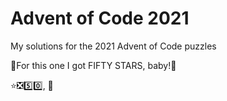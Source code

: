 # Advent of Code 2021

My solutions for the 2021 Advent of Code puzzles

🎉For this one I got FIFTY STARS, baby!🎉

⭐❎5️⃣0️⃣, 👶
